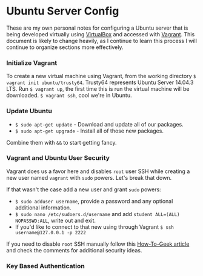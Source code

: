 # Ubuntu Server Config

These are my own personal notes for configuring a Ubuntu server that is being developed virtually using [VirtualBox](https://www.virtualbox.org/) and accessed with [Vagrant](https://www.vagrantup.com/). This document is likely to change heavily, as I continue to learn this process I will continue to organize sections more effectively.

### Initialize Vagrant

To create a new virtual machine using Vagrant, from the working directory `$ vagrant init ubuntu/trusty64`. Trusty64 represents Ubuntu Server 14.04.3 LTS. Run `$ vagrant up`, the first time this is run the virtual machine will be downloaded. `$ vagrant ssh`, cool we're in Ubuntu.

### Update Ubuntu

* `$ sudo apt-get update` - Download and update all of our packages.
* `$ sudo apt-get upgrade` - Install all of those new packages.

Combine them with `&&` to start getting fancy.

### Vagrant and Ubuntu User Security

Vagrant does us a favor here and disables `root` user SSH while creating a new user named `vagrant` with `sudo` powers. Let's break that down.

If that wasn't the case add a new user and grant `sudo` powers:

* `$ sudo adduser username`, provide a password and any optional additional information.
* `$ sudo nano /etc/sudoers.d/username` and add `student ALL=(ALL) NOPASSWD:ALL`, write out and exit.
* If you'd like to connect to that new using through Vagrant `$ ssh username@127.0.0.1 -p 2222`

If you need to disable `root` SSH manually follow this [How-To-Geek article](http://www.howtogeek.com/howto/linux/security-tip-disable-root-ssh-login-on-linux/) and check the comments for additional security ideas.

### Key Based Authentication
